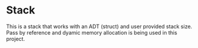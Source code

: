 # Stack
This is a stack that works with an ADT (struct) and user provided stack size. Pass by reference and dyamic memory allocation is being used in this project.
